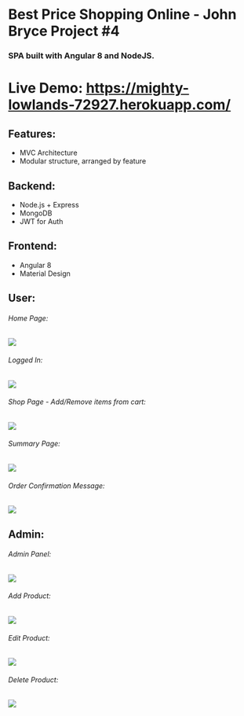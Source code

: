 ﻿# Best Price Shopping Online - John Bryce Project #4
### SPA built with Angular 8 and NodeJS.
# Live Demo: https://mighty-lowlands-72927.herokuapp.com/


## Features:
* MVC Architecture
* Modular structure, arranged by feature

## Backend:
* Node.js + Express
* MongoDB
* JWT for Auth

## Frontend:
* Angular 8
* Material Design

## User:

###### Home Page:
![](https://i.imgur.com/yWSbDam.jpg)

###### Logged In:
![](https://i.imgur.com/Zdave6a.jpg)


###### Shop Page - Add/Remove items from cart:
![](https://i.imgur.com/qe3MdaY.jpg)

###### Summary Page:
![](https://i.imgur.com/MTZku8L.jpg)

###### Order Confirmation Message:
![](https://i.imgur.com/F5mfzyl.jpg)

## Admin:

###### Admin Panel:
![](https://i.imgur.com/lSKNdyc.jpg)

###### Add Product:
![](https://i.imgur.com/Jczbxk8.jpg)

###### Edit Product:
![](https://i.imgur.com/vzE3EaT.jpg)

###### Delete Product:
![](https://i.imgur.com/tPHtJmR.jpg)




